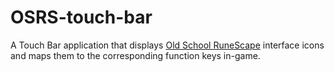 # OSRS-touch-bar
A Touch Bar application that displays [Old School RuneScape](http://oldschool.runescape.com) interface icons and maps them to the corresponding function keys in-game. 
